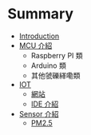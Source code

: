 # Summary

* [Introduction](README.md)
* [MCU 介紹](mcu-jie-shao.md)
  * Raspberry PI 類
  * Arduino 類
  * 其他虢礫緙嘞類
* [IOT](iot-wang.md)
  * [網站](iot-wang/wang-zhan.md)
  * [IDE 介紹](iot-wang/ide-jie-shao.md)
* [Sensor 介紹](sensor-jie-shao.md)
  * [PM2.5](sensor-jie-shao/pm25.md)


